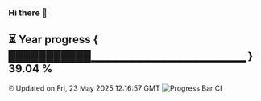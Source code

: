 ### Hi there 👋
⏳ Year progress { ███████████▁▁▁▁▁▁▁▁▁▁▁▁▁▁▁▁▁▁▁ } 39.04 %
---
⏰ Updated on Fri, 23 May 2025 12:16:57 GMT
![Progress Bar CI](https://github.com/Moyi321/Moyi321/workflows/Progress%20Bar%20CI/badge.svg)
